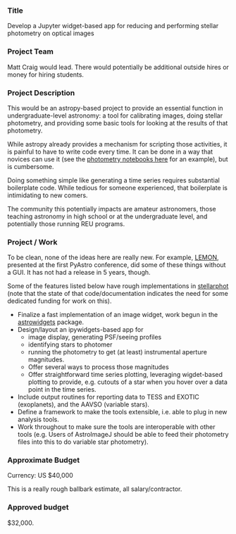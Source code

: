 ### Title

Develop a Jupyter widget-based app for reducing and performing stellar photometry on optical images

### Project Team

Matt Craig would lead. There would potentially be additional outside hires or money for hiring students.

### Project Description

This would be an astropy-based project to provide an essential function in undergraduate-level astronomy: a tool for calibrating images, doing stellar photometry, and providing some basic tools for looking at the results of that photometry.

While astropy already provides a mechanism for scripting those activities, it is painful to have to write code every time. It can be done in a way that novices can use it (see the [photometry notebooks here](https://github.com/mwcraig/ast266-notes/tree/main/notebook-templates) for an example), but is cumbersome.

Doing something simple like generating a time series requires substantial boilerplate code. While tedious for someone experienced, that boilerplate is intimidating to new comers.

The community this potentially impacts are amateur astronomers, those teaching astronomy in high school or at the undergraduate level, and potentially those running REU programs.

### Project / Work

To be clean, none of the ideas here are really new. For example, [LEMON](https://github.com/vterron/lemon), presented at the first PyAstro conference, did some of these things without a GUI. It has not had a release in 5 years, though.

Some of the features listed below have rough implementations in [stellarphot](https://github.com/feder-observatory/stellarphot) (note that the state of that code/documentation indicates the need for some dedicated funding for work on this).

+ Finalize a fast implementation of an image widget, work begun in the [astrowidgets](https://github.com/astropy/astrowidgets) package.
+ Design/layout an ipywidgets-based app for
    - image display, generating PSF/seeing profiles
    - identifying stars to photomer
    - running the photometry to get (at least) instrumental aperture magnitudes.
    - Offer several ways to process those magnitudes
    - Offer straightforward time series plotting, leveraging wigdet-based plotting to provide, e.g. cutouts of a star when you hover over a data point in the time series.
+ Include output routines for reporting data to TESS and EXOTIC (exoplanets), and the AAVSO (variable stars).
+ Define a framework to make the tools extensible, i.e. able to plug in new analysis tools.
+ Work throughout to make sure the tools are interoperable with other tools (e.g. Users of AstroImageJ should be able to feed their photometry files into this to do variable star photometry).


### Approximate Budget

Currency: US $40,000

This is a really rough ballbark estimate, all salary/contractor.

### Approved budget

$32,000.

